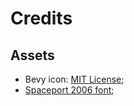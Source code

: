 # Credits

## Assets

* Bevy icon: [MIT License](licenses/Bevy_MIT_License.md);
* [Spaceport 2006 font](https://www.dafont.com/spaceport-2006.font);
